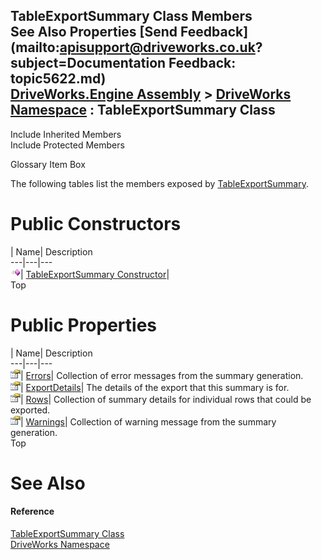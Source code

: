 TableExportSummary Class Members   
See Also Properties [Send Feedback](mailto:apisupport@driveworks.co.uk?subject=Documentation Feedback: topic5622.md)  
[DriveWorks.Engine Assembly](topic2156.md) > [DriveWorks Namespace](topic2159.md) : TableExportSummary Class  
---  
  
Include Inherited Members    
Include Protected Members  


Glossary Item Box

The following tables list the members exposed by [TableExportSummary](topic5622.md).

# Public Constructors

| Name| Description  
---|---|---  
![Public Constructor](dotnetimages/publicConstructor.gif)| [TableExportSummary Constructor](topic5628.md)|   
Top

# Public Properties

| Name| Description  
---|---|---  
![Public Property](dotnetimages/publicProperty.gif)| [Errors](topic5629.md)| Collection of error messages from the summary generation.   
![Public Property](dotnetimages/publicProperty.gif)| [ExportDetails](topic5630.md)| The details of the export that this summary is for.   
![Public Property](dotnetimages/publicProperty.gif)| [Rows](topic5631.md)| Collection of summary details for individual rows that could be exported.   
![Public Property](dotnetimages/publicProperty.gif)| [Warnings](topic5632.md)| Collection of warning message from the summary generation.   
Top

# See Also

#### Reference

[TableExportSummary Class](topic5622.md)   
[DriveWorks Namespace](topic2159.md)


